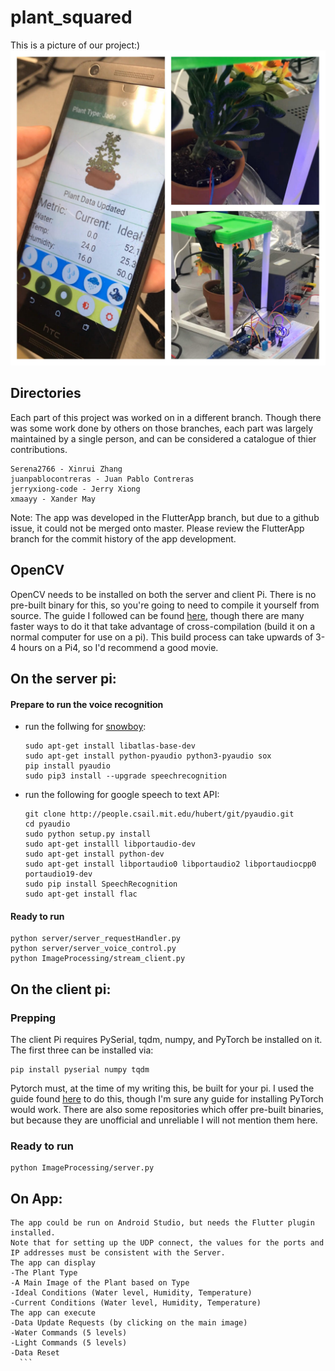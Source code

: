 # plant_squared
This is a picture of our project:)
![demo](https://github.com/Serena2766/plant_squared/blob/master/demo.jpg)

## Directories
Each part of this project was worked on in a different branch. Though there was some work done by others on those branches, each part was largely maintained by a single person, and can be considered a catalogue of thier contributions.
  ``` 
Serena2766 - Xinrui Zhang
juanpablocontreras - Juan Pablo Contreras
jerryxiong-code - Jerry Xiong
xmaayy - Xander May
  ``` 
Note: The app was developed in the FlutterApp branch, but due to a github issue, it could not be merged onto master. Please review the FlutterApp branch for the commit history of the app development.

## OpenCV
OpenCV needs to be installed on both the server and client Pi. There is no pre-built binary for this, so you're going to need to compile it yourself from source. The guide I followed can be found [here](https://www.pyimagesearch.com/2018/09/26/install-opencv-4-on-your-raspberry-pi/), though there are many faster ways to do it that take advantage of cross-compilation (build it on a normal computer for use on a pi). This build process can take upwards of 3-4 hours on a Pi4, so I'd recommend a good movie. 

## On the server pi:
#### Prepare to run the voice recognition
- run the follwing for [snowboy](http://docs.kitt.ai/snowboy/#running-on-raspberry-pi):
  ``` 
  sudo apt-get install libatlas-base-dev
  sudo apt-get install python-pyaudio python3-pyaudio sox
  pip install pyaudio
  sudo pip3 install --upgrade speechrecognition
  ```
- run the following for google speech to text API:
  ```
  git clone http://people.csail.mit.edu/hubert/git/pyaudio.git
  cd pyaudio
  sudo python setup.py install
  sudo apt-get installl libportaudio-dev
  sudo apt-get install python-dev
  sudo apt-get install libportaudio0 libportaudio2 libportaudiocpp0 portaudio19-dev
  sudo pip install SpeechRecognition 
  sudo apt-get install flac
  ```
  
 
#### Ready to run
  ```
  python server/server_requestHandler.py
  python server/server_voice_control.py
  python ImageProcessing/stream_client.py
  ```
  
## On the client pi:
### Prepping
The client Pi requires PySerial, tqdm, numpy, and PyTorch be installed on it. The first three can be installed via:
```
pip install pyserial numpy tqdm
```
Pytorch must, at the time of my writing this, be built for your pi. I used the guide found [here](https://gist.github.com/fgolemo/b973a3fa1aaa67ac61c480ae8440e754) to do this, though I'm sure any guide for installing PyTorch would work. There are also some repositories which offer pre-built binaries, but because they are unofficial and unreliable I will not mention them here.

### Ready to run
```
python ImageProcessing/server.py
```

## On App:
  ```
The app could be run on Android Studio, but needs the Flutter plugin installed.
Note that for setting up the UDP connect, the values for the ports and IP addresses must be consistent with the Server.
The app can display
  -The Plant Type
  -A Main Image of the Plant based on Type
  -Ideal Conditions (Water level, Humidity, Temperature)
  -Current Conditions (Water level, Humidity, Temperature)
The app can execute
  -Data Update Requests (by clicking on the main image)
  -Water Commands (5 levels)
  -Light Commands (5 levels)
  -Data Reset
    ```
